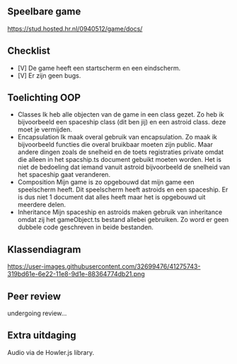 ## Speelbare game

https://stud.hosted.hr.nl/0940512/game/docs/

## Checklist

- [V] De game heeft een startscherm en een eindscherm.
- [V] Er zijn geen bugs.

## Toelichting OOP 

- Classes
Ik heb alle objecten van de game in een class gezet. Zo heb ik bijvoorbeeld een spaceship class (dit ben jij) en een astroid class. deze moet je vermijden.
- Encapsulation 
Ik maak overal gebruik van encapsulation. Zo maak ik bijvoorbeeld functies die overal bruikbaar moeten zijn public. Maar andere dingen zoals de snelheid en de toets registraties private omdat die alleen in het spacship.ts document gebuikt moeten worden. Het is niet de bedoeling dat iemand vanuit astroid bijvoorbeeld de snelheid van het spaceship gaat veranderen.
- Composition
Mijn game is zo opgebouwd dat mijn game een speelscherm heeft. Dit speelscherm heeft astroids en een spaceship. Er is dus niet 1 document dat alles heeft maar het is opgebouwd uit meerdere delen.
- Inheritance
Mijn spaceship en astroids maken gebruik van inheritance omdat zij het gameObject.ts bestand allebei gebruiken. Zo word er geen dubbele code geschreven in beide bestanden.

## Klassendiagram

https://user-images.githubusercontent.com/32699476/41275743-319bd61e-6e22-11e8-9d1e-88364774db21.png

## Peer review

undergoing review...

## Extra uitdaging

Audio via de Howler.js library.
